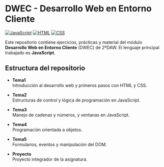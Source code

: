 # DWEC - Desarrollo Web en Entorno Cliente

[![JavaScript](https://img.shields.io/badge/JavaScript-ES6-yellow?logo=javascript)](https://developer.mozilla.org/es/docs/Web/JavaScript)
[![HTML](https://img.shields.io/badge/HTML-5-E34F26?logo=html5&logoColor=white)](https://developer.mozilla.org/es/docs/Web/HTML)
[![CSS](https://img.shields.io/badge/CSS-5-1572B6?logo=css3&logoColor=white)](https://developer.mozilla.org/es/docs/Web/CSS)

Este repositorio contiene ejercicios, prácticas y material del módulo **Desarrollo Web en Entorno Cliente** (DWEC) de 2ºDAW. El lenguaje principal trabajado es **JavaScript**.

## Estructura del repositorio

- **Tema1**  
  Introducción al desarrollo web y primeros pasos con HTML y CSS.

- **Tema2**  
  Estructuras de control y lógica de programación en JavaScript.

- **Tema3**  
  Manejo de cadenas y números, y ventanas en JavaScript.

- **Tema4**  
  Programación orientada a objetos.

- **Tema5**  
  Formularios, eventos y manipulación del DOM.

- **Proyecto**  
  Proyecto integrador de la asignatura.
